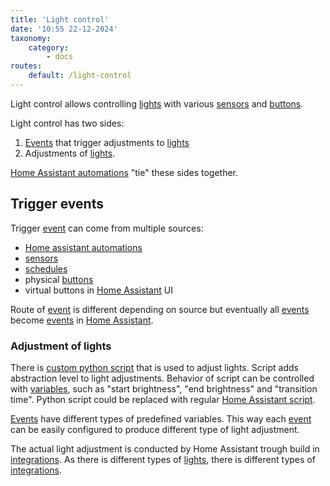 ```yaml
---
title: 'Light control'
date: '10:55 22-12-2024'
taxonomy:
    category:
        - docs
routes:
    default: /light-control
---
```


Light control allows controlling [lights](/lights) with various [sensors](/sensors) and [buttons](/buttons).

Light control has two sides:
1. [Events](/events) that trigger adjustments to [lights](/lights)
2. Adjustments of [lights](/lights).

[Home Assistant automations](/home-assistant-automations) "tie" these sides together.

## Trigger events

Trigger [event](/events) can come from multiple sources:
* [Home assistant automations](/home-assistant-automations)
* [sensors](/sensors)
* [schedules](/schedules)
* physical [buttons](/buttons)
* virtual buttons in [Home Assistant](/home-assistant) UI

Route of [event](/events) is different depending on source but eventually all [events](/events) become [events](/events) in [Home Assistant](/home-assistant).

### Adjustment of lights

There is [custom python script](/home-assistant-python-scripts) that is used to adjust lights. Script adds abstraction level to light adjustments. Behavior of script can be controlled with [variables](/variables), such as "start brightness", "end brightness" and "transition time". Python script could be replaced with regular [Home Assistant script](/home-assistant-scripts).

[Events](/events) have different types of predefined variables. This way each [event](/events) can be easily configured to produce different type of light adjustment.

The actual light adjustment is conducted by Home Assistant trough build in [integrations](/home-assistant-integrations). As there is different types of [lights](/lights), there is different types of [integrations](/home-assistant-integrations).
